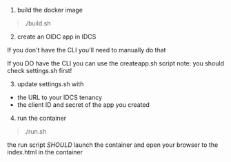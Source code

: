 1. build the docker image

> ./build.sh


2. create an OIDC app in IDCS

If you don't have the CLI you'll need to manually do that

If you DO have the CLI you can use the createapp.sh script
  note: you should check settings.sh first!


3. update settings.sh with
* the URL to your IDCS tenancy
* the client ID and secret of the app you created


4. run the container

>  ./run.sh

the run script *SHOULD* launch the container and open your browser
to the index.html in the container
